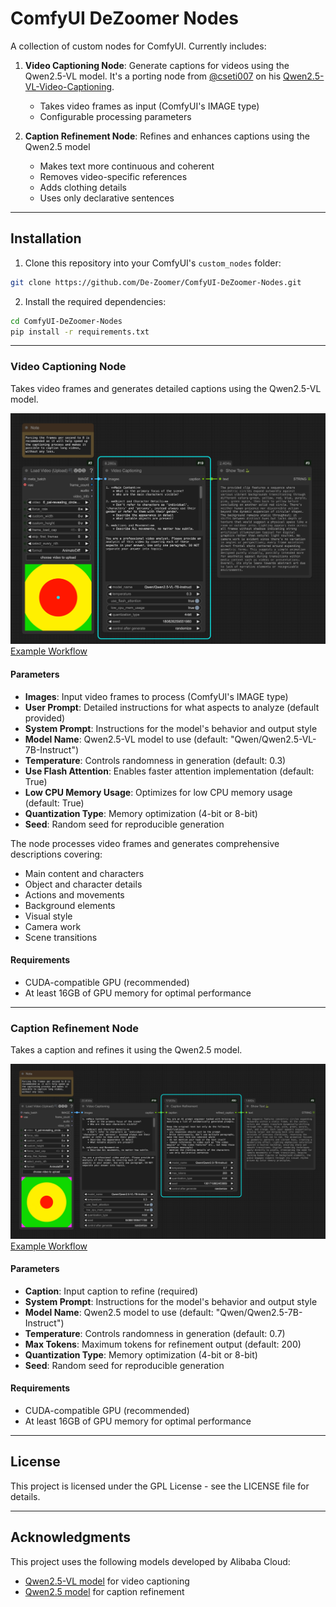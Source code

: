 # ComfyUI DeZoomer Nodes

A collection of custom nodes for ComfyUI. Currently includes:

1. **Video Captioning Node**: Generate captions for videos using the Qwen2.5-VL model. It's a porting node from [@cseti007](https://github.com/cseti007) on his [Qwen2.5-VL-Video-Captioning](https://github.com/cseti007/Qwen2.5-VL-Video-Captioning).
   - Takes video frames as input (ComfyUI's IMAGE type)
   - Configurable processing parameters

2. **Caption Refinement Node**: Refines and enhances captions using the Qwen2.5 model
   - Makes text more continuous and coherent
   - Removes video-specific references
   - Adds clothing details
   - Uses only declarative sentences

---

## Installation

1. Clone this repository into your ComfyUI's `custom_nodes` folder:
```bash
git clone https://github.com/De-Zoomer/ComfyUI-DeZoomer-Nodes.git
```

2. Install the required dependencies:
```bash
cd ComfyUI-DeZoomer-Nodes
pip install -r requirements.txt
```

---

### Video Captioning Node

Takes video frames and generates detailed captions using the Qwen2.5-VL model.

![Video Captioning Node](docs/images/video_captioning.png)
[Example Workflow](example_workflows/video_captioning.json)

#### Parameters

- **Images**: Input video frames to process (ComfyUI's IMAGE type)
- **User Prompt**: Detailed instructions for what aspects to analyze (default provided)
- **System Prompt**: Instructions for the model's behavior and output style
- **Model Name**: Qwen2.5-VL model to use (default: "Qwen/Qwen2.5-VL-7B-Instruct")
- **Temperature**: Controls randomness in generation (default: 0.3)
- **Use Flash Attention**: Enables faster attention implementation (default: True)
- **Low CPU Memory Usage**: Optimizes for low CPU memory usage (default: True)
- **Quantization Type**: Memory optimization (4-bit or 8-bit)
- **Seed**: Random seed for reproducible generation

The node processes video frames and generates comprehensive descriptions covering:
- Main content and characters
- Object and character details
- Actions and movements
- Background elements
- Visual style
- Camera work
- Scene transitions

#### Requirements

- CUDA-compatible GPU (recommended)
- At least 16GB of GPU memory for optimal performance

---

### Caption Refinement Node

Takes a caption and refines it using the Qwen2.5 model.

![Caption Refinement Node](docs/images/caption_refinement.png)
[Example Workflow](example_workflows/caption_refinement.json)

#### Parameters

- **Caption**: Input caption to refine (required)
- **System Prompt**: Instructions for the model's behavior and output style
- **Model Name**: Qwen2.5 model to use (default: "Qwen/Qwen2.5-7B-Instruct")
- **Temperature**: Controls randomness in generation (default: 0.7)
- **Max Tokens**: Maximum tokens for refinement output (default: 200)
- **Quantization Type**: Memory optimization (4-bit or 8-bit)
- **Seed**: Random seed for reproducible generation

#### Requirements

- CUDA-compatible GPU (recommended)
- At least 16GB of GPU memory for optimal performance

---

## License

This project is licensed under the GPL License - see the LICENSE file for details.

---

## Acknowledgments

This project uses the following models developed by Alibaba Cloud:
- [Qwen2.5-VL model](https://github.com/QwenLM/Qwen2.5-VL) for video captioning
- [Qwen2.5 model](https://github.com/QwenLM/Qwen2.5) for caption refinement 